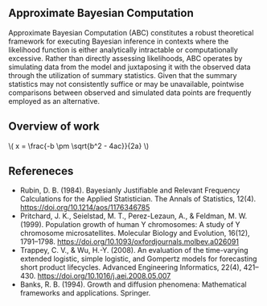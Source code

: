 ## Approximate Bayesian Computation
Approximate Bayesian Computation (ABC) constitutes a robust theoretical framework for executing 
Bayesian inference in contexts where the likelihood function is either analytically intractable or 
computationally excessive. Rather than directly assessing likelihoods, ABC operates by simulating data 
from the model and juxtaposing it with the observed data through the utilization of summary statistics. 
Given that the summary statistics may not consistently suffice or may be unavailable, pointwise 
comparisons between observed and simulated data points are frequently employed as an alternative.

## Overview of work

<p>
\( x = \frac{-b \pm \sqrt{b^2 - 4ac}}{2a} \)
</p>





## Refereneces
- Rubin, D. B. (1984). Bayesianly Justifiable and Relevant Frequency Calculations for the Applied Statistician. The Annals of Statistics, 12(4). https://doi.org/10.1214/aos/1176346785
- Pritchard, J. K., Seielstad, M. T., Perez-Lezaun, A., & Feldman, M. W. (1999). Population growth of human Y chromosomes: A study of Y chromosome microsatellites. Molecular Biology and Evolution, 16(12), 1791–1798. https://doi.org/10.1093/oxfordjournals.molbev.a026091
- Trappey, C. V., & Wu, H.-Y. (2008). An evaluation of the time-varying extended logistic, simple logistic, and Gompertz models for forecasting short product lifecycles. Advanced Engineering Informatics, 22(4), 421–430. https://doi.org/10.1016/j.aei.2008.05.007
- Banks, R. B. (1994). Growth and diffusion phenomena: Mathematical frameworks and applications. Springer.


